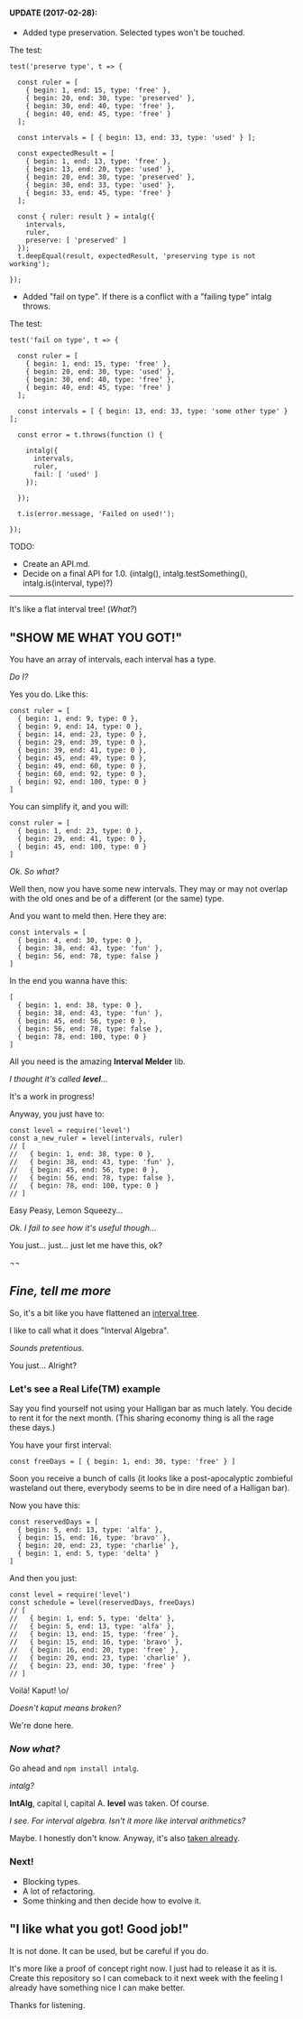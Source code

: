 #### UPDATE (2017-02-28):

- Added type preservation. Selected types won't be touched.

The test:

```
test('preserve type', t => {

  const ruler = [
    { begin: 1, end: 15, type: 'free' },
    { begin: 20, end: 30, type: 'preserved' },
    { begin: 30, end: 40, type: 'free' },
    { begin: 40, end: 45, type: 'free' }
  ];

  const intervals = [ { begin: 13, end: 33, type: 'used' } ];

  const expectedResult = [
    { begin: 1, end: 13, type: 'free' },
    { begin: 13, end: 20, type: 'used' },
    { begin: 20, end: 30, type: 'preserved' },
    { begin: 30, end: 33, type: 'used' },
    { begin: 33, end: 45, type: 'free' }
  ];

  const { ruler: result } = intalg({
    intervals,
    ruler,
    preserve: [ 'preserved' ]
  });
  t.deepEqual(result, expectedResult, 'preserving type is not working');

});

```

- Added "fail on type". If there is a conflict with a "failing type" intalg throws.

The test:

```
test('fail on type', t => {

  const ruler = [
    { begin: 1, end: 15, type: 'free' },
    { begin: 20, end: 30, type: 'used' },
    { begin: 30, end: 40, type: 'free' },
    { begin: 40, end: 45, type: 'free' }
  ];

  const intervals = [ { begin: 13, end: 33, type: 'some other type' } ];

  const error = t.throws(function () {

    intalg({
      intervals,
      ruler,
      fail: [ 'used' ]
    });

  });

  t.is(error.message, 'Failed on used!');

});

```

TODO:

- Create an API.md.
- Decide on a final API for 1.0. (intalg(), intalg.testSomething(), intalg.is(interval, type)?)

___

It's like a flat interval tree! (_What?_)

## "SHOW ME WHAT YOU GOT!"

You have an array of intervals, each interval has a type.

_Do I?_

Yes you do. Like this:

```
const ruler = [
  { begin: 1, end: 9, type: 0 },
  { begin: 9, end: 14, type: 0 },
  { begin: 14, end: 23, type: 0 },
  { begin: 29, end: 39, type: 0 },
  { begin: 39, end: 41, type: 0 },
  { begin: 45, end: 49, type: 0 },
  { begin: 49, end: 60, type: 0 },
  { begin: 60, end: 92, type: 0 },
  { begin: 92, end: 100, type: 0 }
]
```

You can simplify it, and you will:

```
const ruler = [
  { begin: 1, end: 23, type: 0 },
  { begin: 29, end: 41, type: 0 },
  { begin: 45, end: 100, type: 0 }
]
```

_Ok. So what?_

Well then, now you have some new intervals. They may or may not overlap with the old ones and be of a different (or the same) type.

And you want to meld then. Here they are:

```
const intervals = [
  { begin: 4, end: 30, type: 0 },
  { begin: 38, end: 43, type: 'fun' },
  { begin: 56, end: 78, type: false }
]
```

In the end you wanna have this:

```
[
  { begin: 1, end: 38, type: 0 },
  { begin: 38, end: 43, type: 'fun' },
  { begin: 45, end: 56, type: 0 },
  { begin: 56, end: 78, type: false },
  { begin: 78, end: 100, type: 0 }
]
```

All you need is the amazing **Interval Melder** lib.

_I thought it's called **level**..._

It's a work in progress!

Anyway, you just have to:

```
const level = require('level')
const a_new_ruler = level(intervals, ruler)
// [
//   { begin: 1, end: 38, type: 0 },
//   { begin: 38, end: 43, type: 'fun' },
//   { begin: 45, end: 56, type: 0 },
//   { begin: 56, end: 78, type: false },
//   { begin: 78, end: 100, type: 0 }
// ]
```

Easy Peasy, Lemon Squeezy...

_Ok. I fail to see how it's useful though..._

You just... just... just let me have this, ok?

_¬¬_

## _Fine, tell me more_

So, it's a bit like you have flattened an [interval tree](https://en.wikipedia.org/wiki/Interval_tree).

I like to call what it does "Interval Algebra".

_Sounds pretentious._

You just... Alright?

### Let's see a Real Life(TM) example

Say you find yourself not using your Halligan bar as much lately. You decide to rent it for the next month. (This sharing economy thing is all the rage these days.)

You have your first interval:

```
const freeDays = [ { begin: 1, end: 30, type: 'free' } ]
```

Soon you receive a bunch of calls (it looks like a post-apocalyptic zombieful wasteland out there, everybody seems to be in dire need of a Halligan bar).

Now you have this:

```
const reservedDays = [
  { begin: 5, end: 13, type: 'alfa' },
  { begin: 15, end: 16, type: 'bravo' },
  { begin: 20, end: 23, type: 'charlie' },
  { begin: 1, end: 5, type: 'delta' }
]
```

And then you just:

```
const level = require('level')
const schedule = level(reservedDays, freeDays)
// [
//   { begin: 1, end: 5, type: 'delta' },
//   { begin: 5, end: 13, type: 'alfa' },
//   { begin: 13, end: 15, type: 'free' },
//   { begin: 15, end: 16, type: 'bravo' },
//   { begin: 16, end: 20, type: 'free' },
//   { begin: 20, end: 23, type: 'charlie' },
//   { begin: 23, end: 30, type: 'free' }
// ]
```

Voilá! Kaput! \o/

_Doesn't kaput means broken?_

We're done here.

### _Now what?_

Go ahead and ```npm install intalg```.

_intalg?_

**IntAlg**, capital I, capital A. **level** was taken. Of course.

_I see. For interval algebra. Isn't it more like interval arithmetics?_

Maybe. I honestly don't know. Anyway, it's also [taken already](https://en.wikipedia.org/wiki/Interval_arithmetic).

### Next!

- Blocking types.
- A lot of refactoring.
- Some thinking and then decide how to evolve it.


## "I like what you got! Good job!"

It is not done. It can be used, but be careful if you do.

It's more like a proof of concept right now. I just had to release it as it is. Create this repository so I can comeback to it next week with the feeling I already have something nice I can make better.

Thanks for listening.
